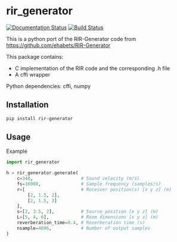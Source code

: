 # rir_generator

[![Documentation Status](https://readthedocs.org/projects/rir-generator/badge/?version=latest)](https://rir-generator.readthedocs.io/en/latest/?badge=latest)
[![Build Status](https://travis-ci.org/audiolabs/rir-generator.svg?branch=master)](https://travis-ci.org/audiolabs/rir-generator)

This is a python port of the RIR-Generator code from https://github.com/ehabets/RIR-Generator

This package contains:

 - C implementation of the RIR code and the corresponding .h file
 - A cffi wrapper

Python dependencies: cffi, numpy

## Installation

```sh
pip install rir-generator
```

## Usage

Example

```python
import rir_generator

h = rir_generator.generate(
    c=340,                  # Sound velocity (m/s)
    fs=16000,               # Sample frequency (samples/s)
    r=[                     # Receiver position(s) [x y z] (m)
        [2, 1.5, 2],
        [2, 1.5, 3]
    ],
    s=[2, 3.5, 2],          # Source position [x y z] (m)
    L=[5, 4, 6],            # Room dimensions [x y z] (m)
    reverberation_time=0.4, # Reverberation time (s)
    nsample=4096,           # Number of output samples
)
```
